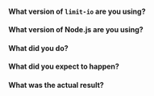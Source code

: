 <!--
	This template is for bug reports.
-->

#### What version of `limit-io` are you using?
<!-- Specify the npm package version, commit hash or branch name -->


#### What version of Node.js are you using?


#### What did you do?


#### What did you expect to happen?


#### What was the actual result?
